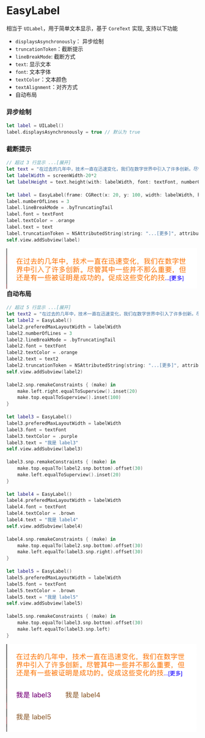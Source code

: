 # EasyLabel

相当于 `UILabel`，用于简单文本显示，基于 `CoreText` 实现, 支持以下功能

* `displaysAsynchronously`： 异步绘制
*  `truncationToken`：截断提示
* `lineBreakMode`: 截断方式
* `text`: 显示文本
* `font`: 文本字体
* `textColor`：文本颜色
* `textAlignment`：对齐方式
* 自动布局

### 异步绘制

```swift
let label = UILabel()
label.displaysAsynchronously = true // 默认为 true
```

### 截断提示

```swift
// 超过 3 行显示 ...[展开]
let text = "在过去的几年中，技术一直在迅速变化，我们在数字世界中引入了许多创新。尽管其中一些并不那么重要，但还是有一些被证明是成功的。促成这些变化的技术之一是增强现实，它对包括零售、游戏和娱乐在内的许多行业产生了重大影响。AR还影响了数字通信领域，在发生疫情初期，我们当中许多人不得不开始在家中进行日常工作，学习和其他活动，这一点尤其明显。"
let labelWidth = screenWidth-20*2
let labelHeight = text.height(with: labelWidth, font: textFont, numberOfLines: 5, lineBreakMode: .byTruncatingTail)

let label = EasyLabel(frame: CGRect(x: 20, y: 100, width: labelWidth, height: labelHeight))
label.numberOfLines = 3
label.lineBreakMode = .byTruncatingTail
label.font = textFont
label.textColor = .orange
label.text = text
label.truncationToken = NSAttributedString(string: "...[更多]", attributes: [NSAttributedString.Key.foregroundColor: UIColor.red])
self.view.addSubview(label)
```

<img src="Resources/image-20210222235815503.png" alt="image-20210222235815503" width="500" align=left />



### 自动布局

```swift
// 超过 5 行显示 ...[展开]
let text2 = "在过去的几年中，技术一直在迅速变化，我们在数字世界中引入了许多创新。尽管其中一些并不那么重要，但还是有一些被证明是成功的。促成这些变化的技术之一是增强现实，它对包括零售、游戏和娱乐在内的许多行业产生了重大影响。AR还影响了数字通信领域，在发生疫情初期，我们当中许多人不得不开始在家中进行日常工作，学习和其他活动，这一点尤其明显。"
let label2 = EasyLabel()
label2.preferedMaxLayoutWidth = labelWidth
label2.numberOfLines = 3
label2.lineBreakMode = .byTruncatingTail
label2.font = textFont
label2.textColor = .orange
label2.text = text2
label2.truncationToken = NSAttributedString(string: "...[更多]", attributes: [NSAttributedString.Key.foregroundColor: UIColor.blue])
self.view.addSubview(label2)

label2.snp.remakeConstraints { (make) in
    make.left.right.equalToSuperview().inset(20)
    make.top.equalToSuperview().inset(100)
}

let label3 = EasyLabel()
label3.preferedMaxLayoutWidth = labelWidth
label3.font = textFont
label3.textColor = .purple
label3.text = "我是 label3"
self.view.addSubview(label3)

label3.snp.remakeConstraints { (make) in
    make.top.equalTo(label2.snp.bottom).offset(30)
    make.left.equalToSuperview().inset(20)
}

let label4 = EasyLabel()
label4.preferedMaxLayoutWidth = labelWidth
label4.font = textFont
label4.textColor = .brown
label4.text = "我是 label4"
self.view.addSubview(label4)

label4.snp.remakeConstraints { (make) in
    make.top.equalTo(label2.snp.bottom).offset(30)
    make.left.equalTo(label3.snp.right).offset(30)
}

let label5 = EasyLabel()
label5.preferedMaxLayoutWidth = labelWidth
label5.font = textFont
label5.textColor = .brown
label5.text = "我是 label5"
self.view.addSubview(label5)

label5.snp.remakeConstraints { (make) in
    make.top.equalTo(label3.snp.bottom).offset(30)
    make.left.equalTo(label3.snp.left)
}
```



<img src="Resources/image-20210223001215299.png" alt="image-20210223001215299" width="500" align=left />